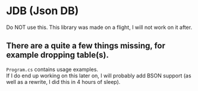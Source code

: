 # JDB (Json DB)
Do NOT use this. This library was made on a flight, I will not work on it after.

There are a quite a few things missing, for example dropping table(s).
---
`Program.cs` contains usage examples. \
If I do end up working on this later on, I will probably add BSON support (as well as a rewrite, I did this in 4 hours of sleep).